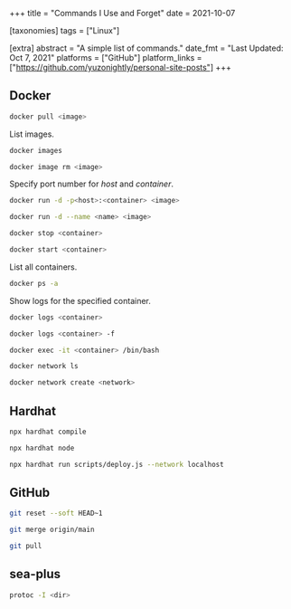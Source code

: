 +++
title = "Commands I Use and Forget"
date = 2021-10-07

[taxonomies]
tags = ["Linux"]

[extra]
abstract = "A simple list of commands."
date_fmt = "Last Updated: Oct 7, 2021"
platforms = ["GitHub"]
platform_links = ["https://github.com/yuzonightly/personal-site-posts"]
+++

## Docker

```bash
docker pull <image>
```

List images.

```bash
docker images
```

```bash
docker image rm <image>
```

Specify port number for _host_ and _container_.

```bash
docker run -d -p<host>:<container> <image>
```

```bash
docker run -d --name <name> <image>
```

```bash
docker stop <container>
```

```bash
docker start <container>
```

List all containers.

```bash
docker ps -a
```

Show logs for the specified container.

```bash
docker logs <container>
```

```bash
docker logs <container> -f
```

```bash
docker exec -it <container> /bin/bash
```

```bash
docker network ls
```

```bash
docker network create <network>
```

## Hardhat

```bash
npx hardhat compile
```

```bash
npx hardhat node
```

```bash
npx hardhat run scripts/deploy.js --network localhost
```

## GitHub

```bash
git reset --soft HEAD~1
```

```bash
git merge origin/main
```

```bash
git pull
```

## sea-plus

```bash
protoc -I <dir> 
```
